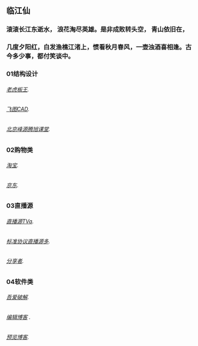 

## 临江仙
### 滚滚长江东逝水， 浪花淘尽英雄。是非成败转头空， 青山依旧在，
### 几度夕阳红，白发渔樵江渚上，惯看秋月春风，一壶浊酒喜相逢。古今多少事，都付笑谈中。


### 01结构设计
######  [老虎板王](http://www.banwangcad.com/index.aspx).
######  [飞图CAD](https://www.ftcad.com/).
###### [北京峰源腾旭课堂](https://ke.qq.com/course/133303?taid=12328733688072375).

### 02购物类
###### [淘宝](https://www.taobao.com/).
###### [京东](https://www.jd.com//).


### 03直播源

###### [直播源TVa](https://1734320.github.io/tva.txt).
###### [标准协议直播源多](https://github.com/SPX372928/MyIPTV).
###### [分享者](https://www.sharerw.com/).




### 04软件类
###### [吾爱破解](https://www.52pojie.cn/).







###### [编辑博客](https://github.com/1734320/1734320.github.io/edit/master/README.md) .
###### [预览博客](https://1734320.github.io/).
